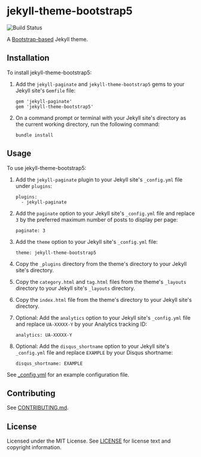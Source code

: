 jekyll-theme-bootstrap5
=======================

![Build Status](https://github.com/rcvalle/jekyll-theme-bootstrap5/workflows/build/badge.svg)

A [Bootstrap-based](https://getbootstrap.com/) Jekyll theme.


Installation
------------

To install jekyll-theme-bootstrap5:

1. Add the `jekyll-paginate` and `jekyll-theme-bootstrap5` gems to your Jekyll
   site's `Gemfile` file:

       gem 'jekyll-paginate'
       gem 'jekyll-theme-bootstrap5'

2. On a command prompt or terminal with your Jekyll site's directory as the
   current working directory, run the following command:

       bundle install


Usage
-----

To use jekyll-theme-bootstrap5:

1. Add the `jekyll-paginate` plugin to your Jekyll site's `_config.yml` file
   under `plugins`:

       plugins:
         - jekyll-paginate

2. Add the `paginate` option to your Jekyll site's `_config.yml` file and
   replace `3` by the preferred maximum number of posts to display per page:

       paginate: 3

3. Add the `theme` option to your Jekyll site's `_config.yml` file:

       theme: jekyll-theme-bootstrap5

4. Copy the `_plugins` directory from the theme's directory to your Jekyll
   site's directory.

5. Copy the `category.html` and `tag.html` files from the theme's `_layouts`
   directory to your Jekyll site's `_layouts` directory.

6. Copy the `index.html` file from the theme's directory to your Jekyll site's
   directory.

7. Optional: Add the `analytics` option to your Jekyll site's `_config.yml` file
   and replace `UA-XXXXX-Y` by your Analytics tracking ID:

       analytics: UA-XXXXX-Y

8. Optional: Add the `disqus_shortname` option to your Jekyll site's
   `_config.yml` file and replace `EXAMPLE` by your Disqus shortname:

       disqus_shortname: EXAMPLE

See [_config.yml](_config.yml) for an example configuration file.


Contributing
------------

See [CONTRIBUTING.md](CONTRIBUTING.md).


License
-------

Licensed under the MIT License. See [LICENSE](LICENSE) for license text and
copyright information.
